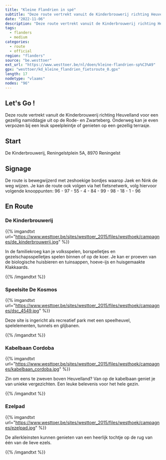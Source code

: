 ```yaml
---
title: "Kleine Flandrien in spé"
subtitle: "Deze route vertrekt vanuit de Kinderbrouwerij richting Heuvelland voor een gezellig namiddagje uit op de Rode- en Zwarteberg"
date: "2022-11-06"
description: "Deze route vertrekt vanuit de Kinderbrouwerij richting Heuvelland voor een gezellig namiddagje uit op de Rode- en Zwarteberg" 
tags:
  - flanders
  - medium
categories: 
  - route
  - official
region: "flanders"
source: "be.westtoer"
ext_url: "https://www.westtoer.be/nl/doen/kleine-flandrien-sp%C3%A9"
gpx: "westtoer/kd_kleine_flandrien_fietsroute_0.gpx"
length: 17
nodetype: "vlaams"
nodes: "96"
---
```


## Let's Go !

Deze route vertrekt vanuit de Kinderbrouwerij richting Heuvelland voor een gezellig namiddagje uit op de Rode- en Zwarteberg. Onderweg kan je even verpozen bij een leuk speelpleintje of genieten op een gezellig terrasje.

## Start 

De Kinderbrouwerij, Reningelstplein 5A, 8970 Reningelst

## Signage

De route is bewegwijzerd met zeshoekige bordjes waarop Jaek en Nink de weg wijzen. Je kan de route ook volgen via het fietsnetwerk, volg hiervoor volgende knooppunten: 96 - 97 - 55 - 4 - 84 - 99 - 98 - 18 - 1 - 96

## En Route

### De Kinderbrouwerij

{{% imgandtxt url="https://www.westtoer.be/sites/westtoer_2015/files/westhoek/campagnes/de_kinderbrouwerij.jpg" %}}

In de familiekroeg kan je volksspelen, borspelletjes en gezelschapsspelletjes spelen binnen of op de koer. Je kan er proeven van de biologische huisbieren en tuinsappen, hoeve-ijs en huisgemaakte Klakkaards.

{{% /imgandtxt %}}

### Speelsite De Kosmos

{{% imgandtxt url="https://www.westtoer.be/sites/westtoer_2015/files/westhoek/campagnes/dsc_4549.jpg" %}}

Deze site is ingericht als recreatief park met een speelheuvel, spelelementen, tunnels en glijbanen.

{{% /imgandtxt %}}

### Kabelbaan Cordoba

{{% imgandtxt url="https://www.westtoer.be/sites/westtoer_2015/files/westhoek/campagnes/kabelbaan_cordoba.jpg" %}}

Zin om eens te zweven boven Heuvelland? Van op de kabelbaan geniet je van unieke vergezichten. Een leuke belevenis voor het hele gezin.

{{% /imgandtxt %}}

### Ezelpad

{{% imgandtxt url="https://www.westtoer.be/sites/westtoer_2015/files/westhoek/campagnes/ezelpad.jpg" %}}

De allerkleinsten kunnen genieten van een heerlijk tochtje op de rug van één van de lieve ezels.

{{% /imgandtxt %}}